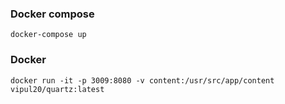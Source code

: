 ### Docker compose

```
docker-compose up
```

### Docker

```
docker run -it -p 3009:8080 -v content:/usr/src/app/content vipul20/quartz:latest
```
